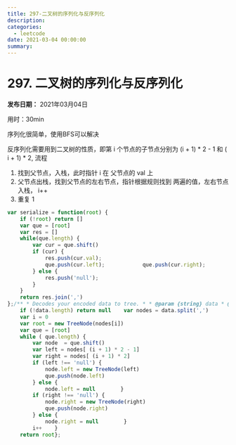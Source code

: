 ```yaml
---
title: 297-二叉树的序列化与反序列化
description: 
categories:
  - leetcode
date: 2021-03-04 00:00:00
summary: 
---
```


# 297. 二叉树的序列化与反序列化

**发布日期：** 2021年03月04日

用时：30min

序列化很简单，使用BFS可以解决

反序列化需要用到二叉树的性质，即第 i 个节点的子节点分别为 (i + 1) * 2 - 1 和 ( i + 1) * 2, 流程

1. 找到父节点，入栈，此时指针 i 在 父节点的 val 上
1. 父节点出栈，找到父节点的左右节点，指针根据规则找到 两遍的值，左右节点入栈， i++
1. 重复 1
```javascript
var serialize = function(root) {
    if (!root) return []
    var que = [root]
    var res = []
    while(que.length) {
        var cur = que.shift()
        if (cur) {
            res.push(cur.val);
            que.push(cur.left);            que.push(cur.right);
        } else {
            res.push('null');
        }
    }
    return res.join(',')
};/** * Decodes your encoded data to tree. * * @param {string} data * @return {TreeNode} */var deserialize = function(data) {
    if (!data.length) return null    var nodes = data.split(',')
    var i = 0
    var root = new TreeNode(nodes[i])
    var que = [root]
    while ( que.length) {
        var node  = que.shift()
        var left = nodes[ (i + 1) * 2 - 1]
        var right = nodes[ (i + 1) * 2]
        if (left !== 'null') {
            node.left = new TreeNode(left)
            que.push(node.left)
        } else {
            node.left = null        }
        if (right !== 'null') {
            node.right = new TreeNode(right)
            que.push(node.right)
        } else {
            node.right = null        }
        i++    }
    return root};
```

